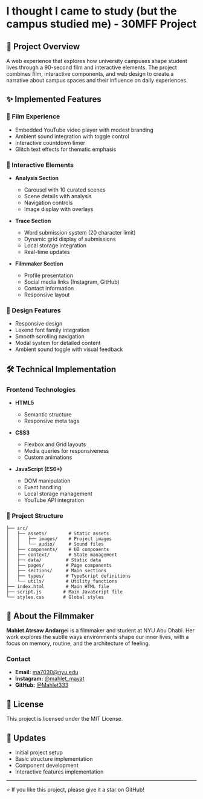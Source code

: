 # I thought I came to study (but the campus studied me) - 30MFF Project

## 📝 Project Overview
A web experience that explores how university campuses shape student lives through a 90-second film and interactive elements. The project combines film, interactive components, and web design to create a narrative about campus spaces and their influence on daily experiences.

## ✨ Implemented Features

### 🎥 Film Experience
- Embedded YouTube video player with modest branding
- Ambient sound integration with toggle control
- Interactive countdown timer
- Glitch text effects for thematic emphasis

### 🎯 Interactive Elements
- **Analysis Section**
  - Carousel with 10 curated scenes
  - Scene details with analysis
  - Navigation controls
  - Image display with overlays

- **Trace Section**
  - Word submission system (20 character limit)
  - Dynamic grid display of submissions
  - Local storage integration
  - Real-time updates

- **Filmmaker Section**
  - Profile presentation
  - Social media links (Instagram, GitHub)
  - Contact information
  - Responsive layout

### 🎨 Design Features
- Responsive design
- Lexend font family integration
- Smooth scrolling navigation
- Modal system for detailed content
- Ambient sound toggle with visual feedback

## 🛠️ Technical Implementation

### Frontend Technologies
- **HTML5**
  - Semantic structure
  - Responsive meta tags

- **CSS3**
  - Flexbox and Grid layouts
  - Media queries for responsiveness
  - Custom animations

- **JavaScript (ES6+)**
  - DOM manipulation
  - Event handling
  - Local storage management
  - YouTube API integration

### 📁 Project Structure
```
├── src/
│   ├── assets/        # Static assets
│   │   ├── images/    # Project images
│   │   └── audio/     # Sound files
│   ├── components/    # UI components
│   ├── context/       # State management
│   ├── data/         # Static data
│   ├── pages/        # Page components
│   ├── sections/     # Main sections
│   ├── types/        # TypeScript definitions
│   └── utils/        # Utility functions
├── index.html        # Main HTML file
├── script.js        # Main JavaScript file
└── styles.css       # Global styles
```

## 👥 About the Filmmaker
**Mahlet Atrsaw Andargei** is a filmmaker and student at NYU Abu Dhabi. Her work explores the subtle ways environments shape our inner lives, with a focus on memory, routine, and the architecture of feeling.

### Contact
- **Email:** ma7030@nyu.edu
- **Instagram:** [@mahlet_mayat](https://www.instagram.com/mahlet_mayat/)
- **GitHub:** [@Mahlet333](https://github.com/Mahlet333)

## 📄 License
This project is licensed under the MIT License.

## 🔄 Updates
- Initial project setup
- Basic structure implementation
- Component development
- Interactive features implementation

---

⭐️ If you like this project, please give it a star on GitHub!
